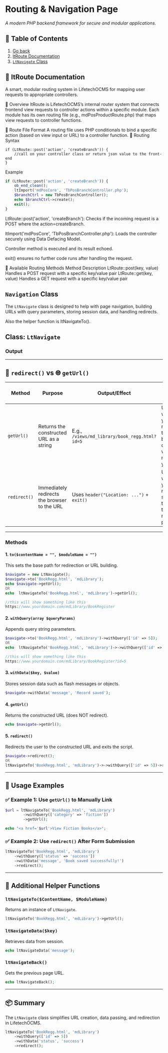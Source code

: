 
# Routing & Navigation Page
_A modern PHP backend framework for secure and modular applications._

## 📖 Table of Contents
1. [Go back](readme.md)
2. [ltRoute Documentation](#-ltroute-documentation)
3. [`LtNavigate` Class](#navigation-class)

## 🚦 ltRoute Documentation
A smart, modular routing system in LifetechOCMS for mapping user requests to appropriate controllers.

📌 Overview
ltRoute is LifetechOCMS’s internal router system that connects frontend view requests to controller actions within a specific module. Each module has its own routing file (e.g., mdPosProductRoute.php) that maps view requests to controller functions.

🧾 Route File Format
A routing file uses PHP conditionals to bind a specific action (based on view input or URL) to a controller function.
🧱 Routing Syntax
```
if (LtRoute::post('action', 'createBranch')) {
    //call on your controller class or return json value to the front-end
}
```
Example
```php
if (LtRoute::post('action', 'createBranch')) {
    ob_end_clean();
    ltImport('mdPosCore', 'TbPosBranchController.php');
    $branchCtrl = new TbPosBranchController();
    echo $branchCtrl->create();
    exit();
}
```
LtRoute::post('action', 'createBranch'):
Checks if the incoming request is a POST where the action=createBranch.

ltImport('mdPosCore', 'TbPosBranchController.php'):
Loads the controller securely using Data Defacing Model.

Controller method is executed and its result echoed.

exit() ensures no further code runs after handling the request.

🔀 Available Routing Methods
Method	Description
LtRoute::post(key, value)	Handles a POST request with a specific key/value pair
LtRoute::get(key, value)	Handles a GET request with a specific key/value pair

## `Navigation` Class

The `LtNavigate` class is designed to help with page navigation, building URLs with query parameters, storing session data, and handling redirects.

Also the helper function is ltNavigateTo().

## **Class: `LtNavigate`**

### **Output**
---

## 🔁 `redirect()` vs 🌐 `getUrl()`

| Method       | Purpose                                            | Output/Effect                        | Typical Use Case                          |
|--------------|----------------------------------------------------|--------------------------------------|-------------------------------------------|
| `getUrl()`   | Returns the constructed URL as a string            | E.g., `/views/md_library/book_regg.html?id=5` | Use it when you need the URL but don't want to navigate yet. |
| `redirect()` | Immediately redirects the browser to the URL       | Uses `header("Location: ...")` + `exit()` | Use it when you're ready to send the user to the new page. |
 

---

### **Methods**

#### **1. `to($contentName = "", $moduleName = "")`**
This sets the base path for redirection or URL building.

```php
$navigate = new LtNavigate();
$navigate->to('BookRegg.html', 'mdLibrary');
echo $navigate->getUrl();
OR
echo  ltNavigateTo('BookRegg.html', 'mdLibrary')->getUrl();

//this will show something like this
https://www.yourdomain.com/mdLibrary/BookRegister
```

#### **2. `withQuery(array $queryParams)`**
Appends query string parameters.

```php
$navigate->to('BookRegg.html', 'mdLibrary')->withQuery(['id' => 5]);
OR
echo  ltNavigateTo('BookRegg.html', 'mdLibrary')->->withQuery(['id' => 5])->getUrl();

//this will show something like this
https://www.yourdomain.com/mdLibrary/BookRegister?id=5
```

#### **3. `withData($key, $value)`**
Stores session data such as flash messages or objects.

```php
$navigate->withData('message', 'Record saved');
```

#### **4. `getUrl()`**
Returns the constructed URL (does NOT redirect).

```php
echo $navigate->getUrl();
```

#### **5. `redirect()`**
Redirects the user to the constructed URL and exits the script.

```php
$navigate->redirect();
OR
ltNavigateTo('BookRegg.html', 'mdLibrary')->->withQuery(['id' => 5])->redirect();
```

---

## 🧪 Usage Examples

### ✅ Example 1: Use `getUrl()` to Manually Link
```php
$url = ltNavigateTo('BookRegg.html', 'mdLibrary')
        ->withQuery(['category' => 'fiction'])
        ->getUrl();

echo "<a href='$url'>View Fiction Books</a>";
```

### ✅ Example 2: Use `redirect()` After Form Submission
```php
ltNavigateTo('BookRegg.html', 'mdLibrary')
    ->withQuery(['status' => 'success'])
    ->withData('message', 'Book saved successfully!')
    ->redirect();
```

---

## 🔧 Additional Helper Functions

### `ltNavigateTo($ContentName, $ModuleName)`
Returns an instance of `LtNavigate`.

```php
ltNavigateTo('BookRegg.html', 'mdLibrary')->getUrl();
```

### `ltNavigateData($key)`
Retrieves data from session.

```php
echo ltNavigateData('message');
```

### `ltNavigateBack()`
Gets the previous page URL.

```php
echo ltNavigateBack();
```

---

## 📦 Summary

The `LtNavigate` class simplifies URL creation, data passing, and redirection in LifetechOCMS.

```php
ltNavigateTo('BookRegg.html', 'mdLibrary')
    ->withQuery(['id' => 5])
    ->withData('status', 'success')
    ->redirect();
```
